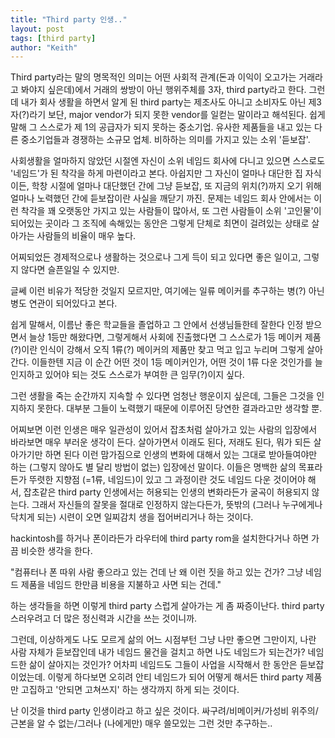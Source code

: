 ```yaml
---
title: "Third party 인생.."
layout: post
tags: [third party]
author: "Keith"
---
```


Third party라는 말의 명목적인 의미는 어떤 사회적 관계(돈과 이익이 오고가는 거래라고 봐야지 싶은데)에서 거래의 쌍방이 아닌 행위주체를 3자, third party라고 한다. 그런데 내가 회사 생활을 하면서 알게 된 third party는 제조사도 아니고 소비자도 아닌 제3자(?)라기 보단, major vendor가 되지 못한 vendor를 일컫는 말이라고 해석된다. 쉽게 말해 그 스스로가 제 1의 공급자가 되지 못하는 중소기업. 유사한 제품들을 내고 있는 다른 중소기업들과 경쟁하는 소규모 업체. 비하하는 의미를 가지고 있는 소위 '듣보잡'.

사회생활을 얼마하지 않았던 시절엔 자신이 소위 네임드 회사에 다니고 있으면 스스로도 '네임드'가 된 착각을 하게 마련이라고 본다. 아쉽지만 그 자신이 얼마나 대단한 집 자식이든, 학창 시절에 얼마나 대단했던 간에 그냥 듣보잡, 또 지금의 위치(?)까지 오기 위해 얼마나 노력했던 간에 듣보잡이란 사실을 깨닫기 까진. 문제는 네임드 회사 안에서는 이런 착각을 꽤 오랫동안 가지고 있는 사람들이 많아서, 또 그런 사람들이 소위 '고인물'이 되어있는 곳이라 그 조직에 속해있는 동안은 그렇게 단체로 최면이 걸려있는 상태로 살아가는 사람들의 비율이 매우 높다. 

어찌되었든 경제적으로나 생활하는 것으로나 그게 득이 되고 있다면 좋은 일이고, 그렇지 않다면 슬픈일일 수 있지만.

글쎄 이런 비유가 적당한 것일지 모르지만, 여기에는 일류 메이커를 추구하는 병(?) 아닌 병도 연관이 되어있다고 본다. 

쉽게 말해서, 이름난 좋은 학교들을 졸업하고 그 안에서 선생님들한테 잘한다 인정 받으면서 늘상 1등만 해왔다면, 그렇게해서 사회에 진출했다면 그 스스로가 1등 메이커 제품(?)이란 인식이 강해서 오직 1류(?) 메이커의 제품만 찾고 먹고 입고 누리며 그렇게 살아간다. 이들한텐 지금 이 순간 어떤 것이 1등 메이커인가, 어떤 것이 1류 다운 것인가를 늘 인지하고 있어야 되는 것도 스스로가 부여한 큰 임무(?)이지 싶다.

그런 생활을 죽는 순간까지 지속할 수 있다면 엄청난 행운이지 싶은데, 그들은 그것을 인지하지 못한다. 대부분 그들이 노력했기 때문에 이루어진 당연한 결과라고만 생각할 뿐.

어찌보면 이런 인생은 매우 일관성이 있어서 잡초처럼 살아가고 있는 사람의 입장에서 바라보면 매우 부러운 생각이 든다. 살아가면서 이래도 된다, 저래도 된다, 뭐가 되든 살아가기만 하면 된다 이런 맘가짐으로 인생의 변화에 대해서 있는 그대로 받아들여야만 하는 (그렇지 않아도 별 달리 방법이 없는) 입장에선 말이다. 이들은 명백한 삶의 목표라든가 뚜렷한 지향점 (=1류, 네임드)이 있고 그 과정이란 것도 네임드 다운 것이어야 해서, 잡초같은 third party 인생에서는 허용되는 인생의 변화라든가 굴곡이 허용되지 않는다. 그래서 자신들의 잘못을 절대로 인정하지 않는다든가, 뜻밖의 (그러나 누구에게나 닥치게 되는) 시련이 오면 일찌감치 생을 접어버리거나 하는 것이다.

hackintosh를 하거나 폰이라든가 라우터에 third party rom을 설치한다거나 하면 가끔 비슷한 생각을 한다. 

"컴퓨터나 폰 따위 사람 좋으라고 있는 건데 난 왜 이런 짓을 하고 있는 건가? 그냥 네임드 제품을 네임드 한만큼 비용을 지불하고 사면 되는 건데."

하는 생각들을 하면 이렇게 third party 스럽게 살아가는 게 좀 짜증이난다. third party 스러우려고 더 많은 정신력과 시간을 쓰는 것이니까.

그런데, 이상하게도 나도 모르게 삶의 어느 시점부턴 그냥 나만 좋으면 그만이지, 나란 사람 자체가 듣보잡인데 내가 네임드 물건을 걸치고 하면 나도 네임드가 되는건가? 네임드한 삶이 살아지는 것인가? 어차피 네임드도 그들이 사업을 시작해서 한 동안은 듣보잡이었는데. 이렇게 하다보면 오히려 안티 네임드가 되어 어떻게 해서든 third party 제품만 고집하고 '안되면 고쳐쓰지' 하는 생각까지 하게 되는 것이다.

난 이것을 third party 인생이라고 하고 싶은 것이다. 싸구려/비메이커/가성비 위주의/근본을 알 수 없는/그러나 (나에게만) 매우 쓸모있는 그런 것만 추구하는..